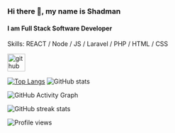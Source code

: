 ### Hi there 👋, my name is Shadman
#### I am Full Stack Software Developer

Skills: REACT / Node / JS / Laravel / PHP / HTML / CSS



[<img src='https://cdn.jsdelivr.net/npm/simple-icons@3.0.1/icons/github.svg' alt='github' height='40'>](https://github.com/shadmanhere)  

[![Top Langs](https://github-readme-stats.vercel.app/api/top-langs/?username=shadmanhere)](https://github.com/anuraghazra/github-readme-stats) ![GitHub stats](https://github-readme-stats.vercel.app/api?username=shadmanhere&show_icons=true&count_private=true)

![GitHub Activity Graph](https://activity-graph.herokuapp.com/graph?username=shadmanhere)  

![GitHub streak stats](https://github-readme-streak-stats.herokuapp.com/?user=shadmanhere)  

![Profile views](https://gpvc.arturio.dev/shadmanhere)  
